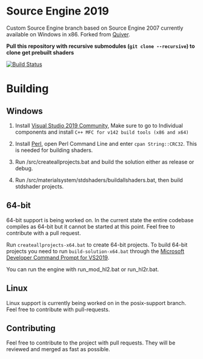 # Source Engine 2019
Custom Source Engine branch based on Source Engine 2007 currently available on Windows in x86. Forked from [Quiver](https://github.com/quiverteam/Engine).

**Pull this repository with recursive submodules (`git clone --recursive`) to clone get prebuilt shaders**


[![Build Status](https://dev.azure.com/evil-inject0r/source%20engine%202019/_apis/build/status/evil-inject0r.Source-Engine-2019?branchName=master)](https://dev.azure.com/evil-inject0r/source%20engine%202019/_build/latest?definitionId=1&branchName=master)

# Building

## Windows

1. Install [Visual Studio 2019 Community](https://visualstudio.microsoft.com/downloads/), Make sure to go to Individual components and install `C++ MFC for v142 build tools (x86 and x64)`

2. Install [Perl](http://strawberryperl.com/), open Perl Command Line and enter `cpan String::CRC32`. This is needed for building shaders.

3. Run /src/createallprojects.bat and build the solution either as release or debug.

4. Run /src/materialsystem/stdshaders/buildallshaders.bat, then build stdshader projects.


## 64-bit

64-bit support is being worked on. In the current state the entire codebase compiles as 64-bit but it cannot be started at this point. Feel free to contribute with a pull request.

Run ``createallprojects-x64.bat`` to create 64-bit projects. To build 64-bit projects you need to run ``build-solution-x64.bat`` through the [Microsoft Developer Command Prompt for VS2019](https://docs.microsoft.com/en-us/dotnet/framework/tools/developer-command-prompt-for-vs).

You can run the engine with run_mod_hl2.bat or run_hl2r.bat.

## Linux

Linux support is currently being worked on in the posix-support branch. Feel free to contribute with pull-requests.

## Contributing

Feel free to contribute to the project with pull requests. They will be reviewed and merged as fast as possible.
